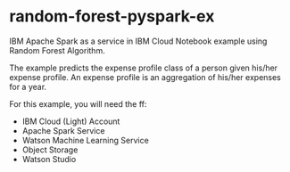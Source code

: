 # random-forest-pyspark-ex
IBM Apache Spark as a service in IBM Cloud Notebook example using Random Forest Algorithm.

The example predicts the expense profile class of a person given his/her expense profile.
An expense profile is an aggregation of his/her expenses for a year.

For this example, you will need the ff:
* IBM Cloud (Light) Account
* Apache Spark Service
* Watson Machine Learning Service
* Object Storage
* Watson Studio
